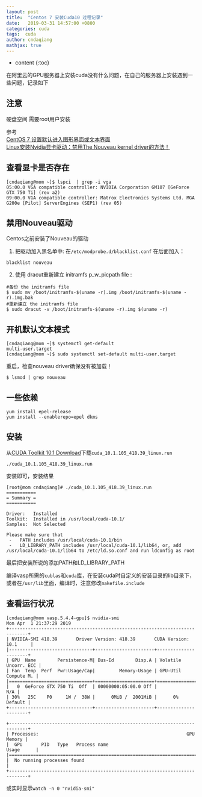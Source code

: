 ```yaml
---
layout: post
title:  "Centos 7 安装Cuda10 过程记录"
date:   2019-03-31 14:57:00 +0800
categories: cuda
tags:  cuda
author: cndaqiang
mathjax: true
---
```

* content
{:toc}

在阿里云的GPU服务器上安装cuda没有什么问题，在自己的服务器上安装遇到一些问题，记录如下<br>







## 注意
硬盘空间
需要root用户安装

参考<br>
[CentOS 7 设置默认进入图形界面或文本界面](https://blog.csdn.net/liglewang/article/details/76222642)<br>
[Linux安装Nvidia显卡驱动：禁用The Nouveau kernel driver的方法！](https://blog.51cto.com/enetq/591622)



## 查看显卡是否存在

```
[cndaqiang@mom ~]$ lspci  | grep -i vga
05:00.0 VGA compatible controller: NVIDIA Corporation GM107 [GeForce GTX 750 Ti] (rev a2)
09:00.0 VGA compatible controller: Matrox Electronics Systems Ltd. MGA G200e [Pilot] ServerEngines (SEP1) (rev 05)
```

## 禁用Nouveau驱动
Centos之前安装了Nouveau的驱动
1. 把驱动加入黑名单中: 在`/etc/modprobe.d/blacklist.conf`  在后面加入：
```
blacklist nouveau
```
2. 使用 dracut重新建立  initramfs p_w_picpath file :
```
#备份 the initramfs file
$ sudo mv /boot/initramfs-$(uname -r).img /boot/initramfs-$(uname -r).img.bak
#重新建立 the initramfs file
$ sudo dracut -v /boot/initramfs-$(uname -r).img $(uname -r)
```

## 开机默认文本模式

```
[cndaqiang@mom ~]$ systemctl get-default
multi-user.target
[cndaqiang@mom ~]$ sudo systemctl set-default multi-user.target
```
重启，检查nouveau driver确保没有被加载！
```
$ lsmod | grep nouveau
```

## 一些依赖
```
yum install epel-release
yum install --enablerepo=epel dkms
```

## 安装
从[CUDA Toolkit 10.1 Download](https://developer.nvidia.com/cuda-downloads?target_os=Linux&target_arch=x86_64&target_distro=CentOS&target_version=7&target_type=runfilelocal)下载`cuda_10.1.105_418.39_linux.run`

```
./cuda_10.1.105_418.39_linux.run
```
安装即可，安装结果
```
[root@mom cndaqiang]# ./cuda_10.1.105_418.39_linux.run 
===========
= Summary =
===========

Driver:   Installed
Toolkit:  Installed in /usr/local/cuda-10.1/
Samples:  Not Selected

Please make sure that
 -   PATH includes /usr/local/cuda-10.1/bin
 -   LD_LIBRARY_PATH includes /usr/local/cuda-10.1/lib64, or, add /usr/local/cuda-10.1/lib64 to /etc/ld.so.conf and run ldconfig as root
```
最后把安装所说的添加PATH和LD_LIBRARY_PATH<br>

编译vasp所需的`cublas`和`cuda`库，在安装cuda时自定义的安装目录的lib目录下，或者在` /usr/lib `里面，编译时，注意修改`makefile.include`



## 查看运行状况
```
[cndaqiang@mom vasp.5.4.4-gpu]$ nvidia-smi
Mon Apr  1 21:37:29 2019       
+-----------------------------------------------------------------------------+
| NVIDIA-SMI 418.39       Driver Version: 418.39       CUDA Version: 10.1     |
|-------------------------------+----------------------+----------------------+
| GPU  Name        Persistence-M| Bus-Id        Disp.A | Volatile Uncorr. ECC |
| Fan  Temp  Perf  Pwr:Usage/Cap|         Memory-Usage | GPU-Util  Compute M. |
|===============================+======================+======================|
|   0  GeForce GTX 750 Ti  Off  | 00000000:05:00.0 Off |                  N/A |
| 30%   25C    P0     1W /  38W |      0MiB /  2001MiB |      0%      Default |
+-------------------------------+----------------------+----------------------+
                                                                               
+-----------------------------------------------------------------------------+
| Processes:                                                       GPU Memory |
|  GPU       PID   Type   Process name                             Usage      |
|=============================================================================|
|  No running processes found                                                 |
+-----------------------------------------------------------------------------+
```
或实时显示`watch -n 0 "nvidia-smi"`
